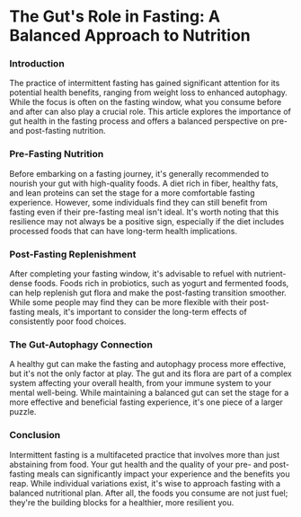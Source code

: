 # The Gut's Role in Fasting: A Balanced Approach to Nutrition

### **Introduction**

The practice of intermittent fasting has gained significant attention for its potential health benefits, ranging from weight loss to enhanced autophagy. While the focus is often on the fasting window, what you consume before and after can also play a crucial role. This article explores the importance of gut health in the fasting process and offers a balanced perspective on pre- and post-fasting nutrition.

### **Pre-Fasting Nutrition**

Before embarking on a fasting journey, it's generally recommended to nourish your gut with high-quality foods. A diet rich in fiber, healthy fats, and lean proteins can set the stage for a more comfortable fasting experience. However, some individuals find they can still benefit from fasting even if their pre-fasting meal isn't ideal. It's worth noting that this resilience may not always be a positive sign, especially if the diet includes processed foods that can have long-term health implications.

### **Post-Fasting Replenishment**

After completing your fasting window, it's advisable to refuel with nutrient-dense foods. Foods rich in probiotics, such as yogurt and fermented foods, can help replenish gut flora and make the post-fasting transition smoother. While some people may find they can be more flexible with their post-fasting meals, it's important to consider the long-term effects of consistently poor food choices.

### **The Gut-Autophagy Connection**

A healthy gut can make the fasting and autophagy process more effective, but it's not the only factor at play. The gut and its flora are part of a complex system affecting your overall health, from your immune system to your mental well-being. While maintaining a balanced gut can set the stage for a more effective and beneficial fasting experience, it's one piece of a larger puzzle.

### **Conclusion**

Intermittent fasting is a multifaceted practice that involves more than just abstaining from food. Your gut health and the quality of your pre- and post-fasting meals can significantly impact your experience and the benefits you reap. While individual variations exist, it's wise to approach fasting with a balanced nutritional plan. After all, the foods you consume are not just fuel; they're the building blocks for a healthier, more resilient you.